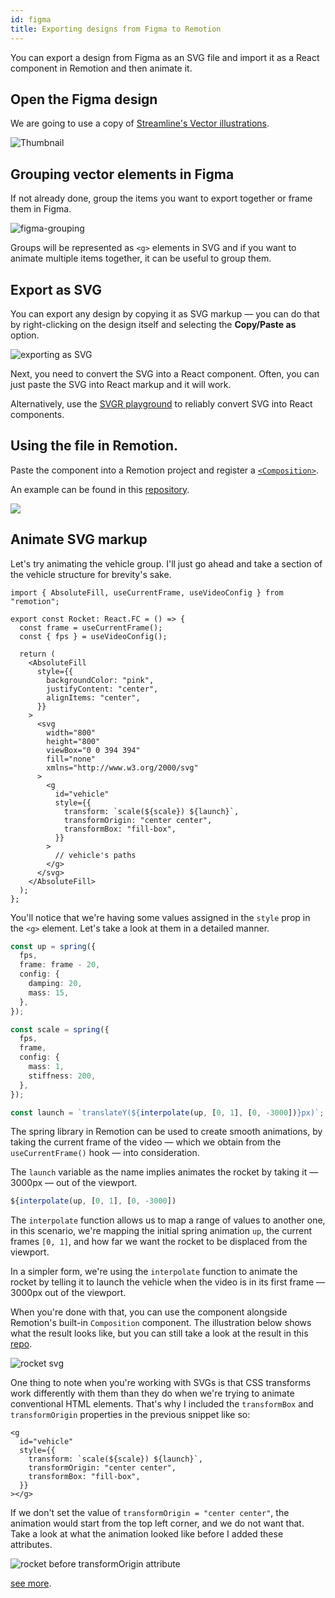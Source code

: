 ```yaml
---
id: figma
title: Exporting designs from Figma to Remotion
---
```


You can export a design from Figma as an SVG file and import it as a React component in Remotion and then animate it.

## Open the Figma design

We are going to use a copy of [Streamline's Vector illustrations](https://www.figma.com/community/file/1118919399684035468).

![Thumbnail](/img/export-figma/banner.png)

## Grouping vector elements in Figma

If not already done, group the items you want to export together or frame them in Figma.

![figma-grouping](/img/export-figma/figma-grouping.gif)

Groups will be represented as `<g>` elements in SVG and if you want to animate multiple items together, it can be useful to group them.

## Export as SVG

You can export any design by copying it as SVG markup &mdash; you can do that by right-clicking on the design itself and selecting the **Copy/Paste as** option.

![exporting as SVG](/img/export-figma/copy-as-svg.png)

Next, you need to convert the SVG into a React component. Often, you can just paste the SVG into React markup and it will work.

Alternatively, use the [SVGR playground](https://react-svgr.com/playground/) to reliably convert SVG into React components.

## Using the file in Remotion.

Paste the component into a Remotion project and register a [`<Composition>`](/docs/composition).

An example can be found in this [repository](https://github.com/kaf-lamed-beyt/remo-sample).

![](/img/export-figma/rocket.gif)

## Animate SVG markup

Let's try animating the vehicle group. I'll just go ahead and take a section of the vehicle structure for brevity's sake.

```tsx
import { AbsoluteFill, useCurrentFrame, useVideoConfig } from "remotion";

export const Rocket: React.FC = () => {
  const frame = useCurrentFrame();
  const { fps } = useVideoConfig();

  return (
    <AbsoluteFill
      style={{
        backgroundColor: "pink",
        justifyContent: "center",
        alignItems: "center",
      }}
    >
      <svg
        width="800"
        height="800"
        viewBox="0 0 394 394"
        fill="none"
        xmlns="http://www.w3.org/2000/svg"
      >
        <g
          id="vehicle"
          style={{
            transform: `scale(${scale}) ${launch}`,
            transformOrigin: "center center",
            transformBox: "fill-box",
          }}
        >
          // vehicle's paths
        </g>
      </svg>
    </AbsoluteFill>
  );
};
```

You'll notice that we're having some values assigned in the `style` prop in the `<g>` element. Let's take a look at them in a detailed manner.

```ts
const up = spring({
  fps,
  frame: frame - 20,
  config: {
    damping: 20,
    mass: 15,
  },
});

const scale = spring({
  fps,
  frame,
  config: {
    mass: 1,
    stiffness: 200,
  },
});

const launch = `translateY(${interpolate(up, [0, 1], [0, -3000])}px)`;
```

The spring library in Remotion can be used to create smooth animations, by taking the current frame of the video &mdash; which we obtain from the `useCurrentFrame()` hook &mdash; into consideration.

The `launch` variable as the name implies animates the rocket by taking it &mdash; 3000px &mdash; out of the viewport.

```ts
${interpolate(up, [0, 1], [0, -3000])
```

The `interpolate` function allows us to map a range of values to another one, in this scenario, we're mapping the initial spring animation `up`, the current frames `[0, 1]`, and how far we want the rocket to be displaced from the viewport.

In a simpler form, we're using the `interpolate` function to animate the rocket by telling it to launch the vehicle when the video is in its first frame &mdash; 3000px out of the viewport.

When you're done with that, you can use the component alongside Remotion's built-in `Composition` component. The illustration below shows what the result looks like, but you can still take a look at the result in this [repo](https://github.com/kaf-lamed-beyt/remo-sample).

![rocket svg](https://res.cloudinary.com/meje/image/upload/v1665432945/article%20assets/rocket_clhn8w.gif)

One thing to note when you're working with SVGs is that CSS transforms work differently with them than they do when we're trying to animate conventional HTML elements. That's why I included the `transformBox` and `transformOrigin` properties in the previous snippet like so:

```tsx
<g
  id="vehicle"
  style={{
    transform: `scale(${scale}) ${launch}`,
    transformOrigin: "center center",
    transformBox: "fill-box",
  }}
></g>
```

If we don't set the value of `transformOrigin = "center center"`, the animation would start from the top left corner, and we do not want that. Take a look at what the animation looked like before I added these attributes.

![rocket before transformOrigin attribute](https://res.cloudinary.com/meje/image/upload/v1665485484/article%20assets/transforms_cmdqom.gif)

[see more](https://meje.dev/blog/svg-animtion-with-remotion).
